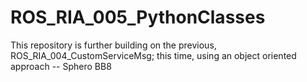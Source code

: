 # ROS_RIA_005_PythonClasses
This repository is further building on the previous, ROS_RIA_004_CustomServiceMsg; this time, using an object oriented approach -- Sphero BB8
